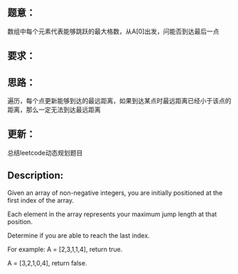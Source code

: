 ## 题意：
数组中每个元素代表能够跳跃的最大格数，从A[0]出发，问能否到达最后一点

## 要求：


## 思路：
遍历，每个点更新能够到达的最远距离，如果到达某点时最远距离已经小于该点的距离，那么一定无法到达最远距离

## 更新：
总结leetcode动态规划题目

## Description:
Given an array of non-negative integers, you are initially positioned at the first index of the array.

Each element in the array represents your maximum jump length at that position.

Determine if you are able to reach the last index.

For example:
A = [2,3,1,1,4], return true.

A = [3,2,1,0,4], return false.

